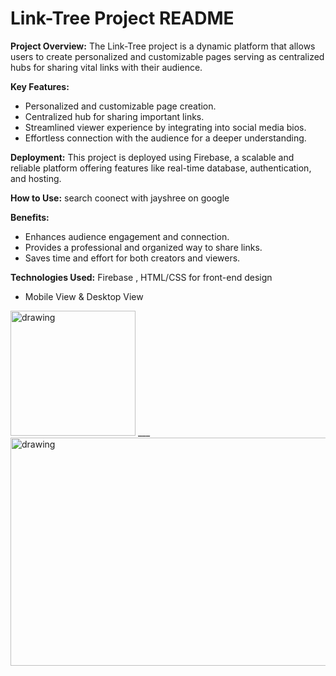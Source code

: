 # **Link-Tree Project README**

 **Project Overview:** 
The Link-Tree project is a dynamic platform that allows users to create personalized and customizable pages serving as centralized hubs for sharing vital links with their audience.

 **Key Features:**
   - Personalized and customizable page creation.
   - Centralized hub for sharing important links.
   - Streamlined viewer experience by integrating into social media bios.
   - Effortless connection with the audience for a deeper understanding.

 **Deployment:** This project is deployed using Firebase, a scalable and reliable platform offering features like real-time database, authentication, and hosting.

**How to Use:** search coonect with jayshree on google

 **Benefits:**
   - Enhances audience engagement and connection.
   - Provides a professional and organized way to share links.
   - Saves time and effort for both creators and viewers.

**Technologies Used:** Firebase , HTML/CSS for front-end design

- Mobile View & Desktop View
<img src="https://github.com/jayshreee10/Link-tree/assets/155508849/546ce3f9-660c-4e67-82c8-541475812baa" alt="drawing" width="200"/> 
___ <img src="https://github.com/jayshreee10/Link-tree/assets/155508849/5d538692-6965-4057-8079-8aa8a459697a" alt="drawing" width="700" height="365"/>


